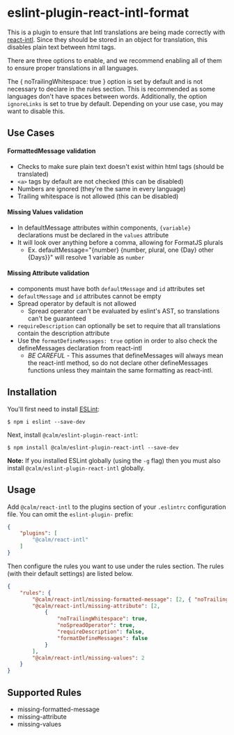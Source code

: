 # eslint-plugin-react-intl-format

This is a plugin to ensure that Intl translations are being made correctly with [react-intl](https://www.npmjs.com/package/react-intl).
Since they should be stored in an object for translation, this disables plain
text between html tags.

There are three options to enable, and we recommend enabling all of them to ensure
proper translations in all languages.

The { noTrailingWhitespace: true } option is set by default and is not necessary to declare in the rules section.
This is recommended as some languages don't have spaces between words.
Additionally, the option `ignoreLinks` is set to true by default. Depending on your
use case, you may want to disable this.

## Use Cases

#### FormattedMessage validation
* Checks to make sure plain text doesn't exist within html tags (should be translated)
* `<a>` tags by default are not checked (this can be disabled)
* Numbers are ignored (they're the same in every language)
* Trailing whitespace is not allowed (this can be disabled)

#### Missing Values validation
* In defaultMessage attributes within <FormattedMessage/> components, `{variable}` declarations must be declared in the `values` attribute
* It will look over anything before a comma, allowing for FormatJS plurals
  * Ex. defaultMessage="{number} {number, plural, one {Day} other {Days}}" will resolve 1 variable as `number`

#### Missing Attribute validation
* <FormattedMessage/> components must have both `defaultMessage` and `id` attributes set
* `defaultMessage` and `id` attributes cannot be empty
* Spread operator by default is not allowed
  * Spread operator can't be evaluated by eslint's AST, so translations can't be guaranteed
* `requireDescription` can optionally be set to require that all translations contain the description attribute
* Use the `formatDefineMessages: true` option in order to also check the defineMessages declaration from react-intl
  * *BE CAREFUL* - This assumes that defineMessages will always mean the react-intl method, so do not declare other defineMessages functions unless they maintain the same formatting as react-intl.

## Installation

You'll first need to install [ESLint](http://eslint.org):

```
$ npm i eslint --save-dev
```

Next, install `@calm/eslint-plugin-react-intl`:

```
$ npm install @calm/eslint-plugin-react-intl --save-dev
```

**Note:** If you installed ESLint globally (using the `-g` flag) then you must also install `@calm/eslint-plugin-react-intl` globally.

## Usage

Add `@calm/react-intl` to the plugins section of your `.eslintrc` configuration file. You can omit the `eslint-plugin-` prefix:

```json
{
    "plugins": [
        "@calm/react-intl"
    ]
}
```


Then configure the rules you want to use under the rules section.
The rules (with their default settings) are listed below.

```json
{
    "rules": {
        "@calm/react-intl/missing-formatted-message": [2, { "noTrailingWhitespace": true, "ignoreLinks": true }],
        "@calm/react-intl/missing-attribute": [2,
            {
                "noTrailingWhitespace": true,
                "noSpreadOperator": true,
                "requireDescription": false,
                "formatDefineMessages": false
            }
        ],
        "@calm/react-intl/missing-values": 2
    }
}
```

## Supported Rules

* missing-formatted-message
* missing-attribute
* missing-values
